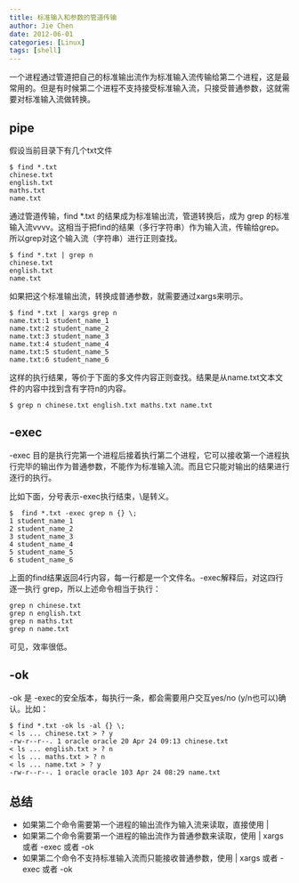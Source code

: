 ```yaml
---
title: 标准输入和参数的管道传输
author: Jie Chen
date: 2012-06-01
categories: [Linux]
tags: [shell]
---
```


一个进程通过管道把自己的标准输出流作为标准输入流传输给第二个进程，这是最常用的。但是有时候第二个进程不支持接受标准输入流，只接受普通参数，这就需要对标准输入流做转换。

## pipe

假设当前目录下有几个txt文件
~~~
$ find *.txt
chinese.txt
english.txt
maths.txt
name.txt
~~~

通过管道传输，find *.txt 的结果成为标准输出流，管道转换后，成为 grep 的标准输入流vvvv。这相当于把find的结果（多行字符串）作为输入流，传输给grep。所以grep对这个输入流（字符串）进行正则查找。
~~~
$ find *.txt | grep n
chinese.txt
english.txt
name.txt
~~~
如果把这个标准输出流，转换成普通参数，就需要通过xargs来明示。
~~~
$ find *.txt | xargs grep n
name.txt:1 student_name_1
name.txt:2 student_name_2
name.txt:3 student_name_3
name.txt:4 student_name_4
name.txt:5 student_name_5
name.txt:6 student_name_6
~~~
这样的执行结果，等价于下面的多文件内容正则查找。结果是从name.txt文本文件的内容中找到含有字符n的内容。
~~~
$ grep n chinese.txt english.txt maths.txt name.txt
~~~
## -exec

-exec 目的是执行完第一个进程后接着执行第二个进程，它可以接收第一个进程执行完毕的输出作为普通参数，不能作为标准输入流。而且它只能对输出的结果进行逐行的执行。

比如下面，分号表示-exec执行结束，\是转义。
~~~
$  find *.txt -exec grep n {} \;
1 student_name_1
2 student_name_2
3 student_name_3
4 student_name_4
5 student_name_5
6 student_name_6
~~~

上面的find结果返回4行内容，每一行都是一个文件名。-exec解释后，对这四行逐一执行 grep，所以上述命令相当于执行：

~~~
grep n chinese.txt 
grep n english.txt 
grep n maths.txt 
grep n name.txt
~~~

可见，效率很低。

## -ok

-ok 是 -exec的安全版本，每执行一条，都会需要用户交互yes/no (y/n也可以)确认。比如：

~~~
$ find *.txt -ok ls -al {} \;
< ls ... chinese.txt > ? y
-rw-r--r--. 1 oracle oracle 20 Apr 24 09:13 chinese.txt
< ls ... english.txt > ? n
< ls ... maths.txt > ? n
< ls ... name.txt > ? y
-rw-r--r--. 1 oracle oracle 103 Apr 24 08:29 name.txt
~~~

## 总结

* 如果第二个命令需要第一个进程的输出流作为输入流来读取，直接使用 | 
* 如果第二个命令需要第一个进程的输出流作为普通参数来读取，使用 | xargs 或者 -exec 或者 -ok
* 如果第二个命令不支持标准输入流而只能接收普通参数，使用 | xargs 或者 -exec 或者 -ok